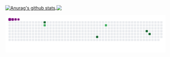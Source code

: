 
 <a href="https://github.com/RuanBernardino/github-readme-stats"><img align="center" src="https://github-readme-stats.vercel.app/api?username=RuanBernardino&show_icons=true&include_all_commits=true&theme=chartreuse-dark&hide_border=true" alt="Anurag's github stats"/>
<a href="https://github.com/RuanBernardino/github-readme-stats"><img align="center" src="https://github-readme-stats.vercel.app/api/top-langs/?username=RuanBernardino&layout=compact&theme=chartreuse-dark&hide_border=true"/>
<!--
**RuanBernardino/RuanBernardino** is a ✨ _special_ ✨ repository because its `README.md` (this file) appears on your GitHub profile.

Here are some ideas to get you started:

- 🔭 I’m currently working on ...
- 🌱 I’m currently learning ...
- 👯 I’m looking to collaborate on ...
- 🤔 I’m looking for help with ...
- 💬 Ask me about ...
- 📫 How to reach me: ...
- 😄 Pronouns: ...
- ⚡ Fun fact: ...
-->

![snake gif](https://github.com/RuanBernardino/RuanBernardino/blob/output/github-contribution-grid-snake.gif)
